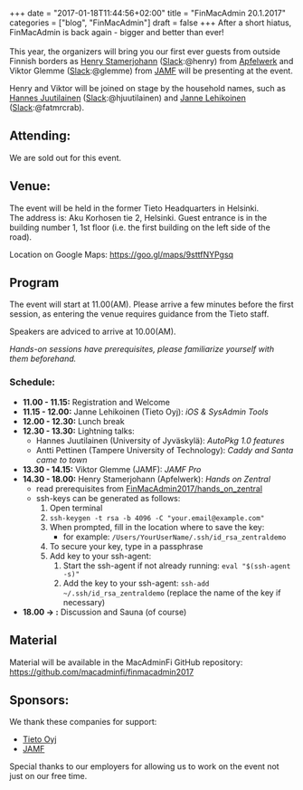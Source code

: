 +++
date = "2017-01-18T11:44:56+02:00"
title = "FinMacAdmin 20.1.2017"
categories = ["blog", "FinMacAdmin"]
draft = false
+++
After a short hiatus, FinMacAdmin is back again - bigger and better than ever!
<br/><br/>
This year, the organizers will bring you our first ever guests from outside Finnish borders as [Henry Stamerjohann](https://github.com/headmin) ([Slack](macadmins.org):@henry) from [Apfelwerk](https://www.apfelwerk.de) and Viktor Glemme ([Slack](macadmins.org):@glemme) from [JAMF](https://www.jamf.com) will be presenting at the event.

Henry and Viktor will be joined on stage by the household names, such as [Hannes Juutilainen](https://github.com/hjuutilainen) ([Slack](macadmins.org):@hjuutilainen) and [Janne Lehikoinen](https://github.com/jlehikoinen) ([Slack](macadmins.org):@fatmrcrab).

## Attending:

We are sold out for this event.


## Venue:

The event will be held in the former Tieto Headquarters in Helsinki.  
The address is: Aku Korhosen tie 2, Helsinki. Guest entrance is in the building number 1, 1st floor (i.e. the first building on the left side of the road).

Location on Google Maps: https://goo.gl/maps/9sttfNYPgsq


## Program
The event will start at 11.00(AM). Please arrive a few minutes before the first session, as entering the venue requires guidance from the Tieto staff.

Speakers are adviced to arrive at 10.00(AM).

*Hands-on sessions have prerequisites, please familiarize yourself with them beforehand.*

### Schedule:
- **11.00 - 11.15:** Registration and Welcome
- **11.15 - 12.00:** Janne Lehikoinen (Tieto Oyj): *iOS & SysAdmin Tools*
- **12.00 - 12.30:** Lunch break
- **12.30 - 13.30:** Lightning talks:
  - Hannes Juutilainen (University of Jyväskylä): *AutoPkg 1.0 features*
  - Antti Pettinen (Tampere University of Technology): *Caddy and Santa came to town*
- **13.30 - 14.15:** Viktor Glemme (JAMF): *JAMF Pro*
- **14.30 - 18.00:** Henry Stamerjohann (Apfelwerk): *Hands on Zentral*
  - read prerequisites from [FinMacAdmin2017/hands_on_zentral](https://github.com/macadminfi/finmacadmin2017/blob/master/hands_on_zentral/Prerequisites.md)
  - ssh-keys can be generated as follows:
      1. Open terminal
      2. ```ssh-keygen -t rsa -b 4096 -C "your.email@example.com"```
      3. When prompted, fill in the location where to save the key:  
          - for example: ```/Users/YourUserName/.ssh/id_rsa_zentraldemo```
      4. To secure your key, type in a passphrase
      5. Add key to your ssh-agent:
          1. Start the ssh-agent if not already running: ```eval "$(ssh-agent -s)"```
          2. Add the key to your ssh-agent: ```ssh-add ~/.ssh/id_rsa_zentraldemo``` (replace the name of the key if necessary)
- **18.00 -> :** Discussion and Sauna (of course)



## Material

Material will be available in the MacAdminFi GitHub repository: https://github.com/macadminfi/finmacadmin2017


## Sponsors:

We thank these companies for support:

- [Tieto Oyj](https://www.tieto.com/)
- [JAMF](https://www.jamf.com/)

Special thanks to our employers for allowing us to work on the event not just on our free time.
